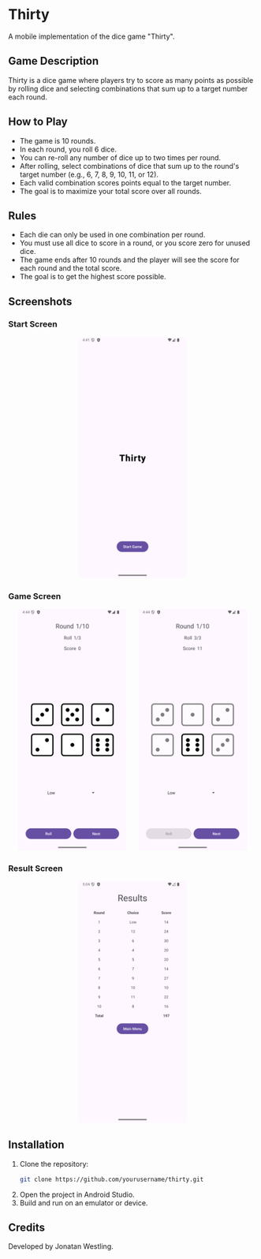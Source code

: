 # Thirty

A mobile implementation of the dice game "Thirty".

## Game Description

Thirty is a dice game where players try to score as many points as possible by rolling dice and selecting combinations that sum up to a target number each round.

## How to Play

- The game is 10 rounds.
- In each round, you roll 6 dice.
- You can re-roll any number of dice up to two times per round.
- After rolling, select combinations of dice that sum up to the round's target number (e.g., 6, 7, 8, 9, 10, 11, or 12).
- Each valid combination scores points equal to the target number.
- The goal is to maximize your total score over all rounds.

## Rules

- Each die can only be used in one combination per round.
- You must use all dice to score in a round, or you score zero for unused dice.
- The game ends after 10 rounds and the player will see the score for each round and the total score.
- The goal is to get the highest score possible.

## Screenshots

### Start Screen
<p align="center">
  <img src="screenshots/Screenshot1.png" alt="Start Screen" width="220"/>
</p>

### Game Screen
<p align="center">
  <img src="screenshots/Screenshot2.png" alt="Game Screen 1" width="220" style="margin-right: 20px;"/>
  <img src="screenshots/Screenshot3.png" alt="Game Screen 2" width="220"/>
</p>

### Result Screen
<p align="center">
  <img src="screenshots/Screenshot4.png" alt="Result Screen" width="220"/>
</p>

## Installation

1. Clone the repository:
   ```sh
   git clone https://github.com/yourusername/thirty.git
   ```
2. Open the project in Android Studio.
3. Build and run on an emulator or device.

## Credits

Developed by Jonatan Westling. 